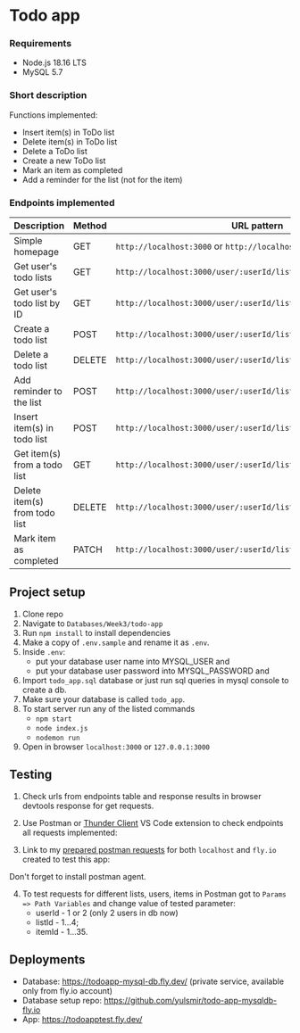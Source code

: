 # Todo app
### Requirements
- Node.js 18.16 LTS
- MySQL 5.7
### Short description
Functions implemented:
- Insert item(s) in ToDo list
- Delete item(s) in ToDo list
- Delete a ToDo list
- Create a new ToDo list
- Mark an item as completed
- Add a reminder for the list (not for the item)

### Endpoints implemented
| Description                                 | Method | URL  pattern                                             | Local test | Deployed test|                                     
|-----------------------------------------|--------|---------------------------------------------------|-------------------------------------------|---------------------------------------------------|
| Simple homepage                         | GET    | `http://localhost:3000` or `http://localhost:3000/` | http://localhost:3000/ or http://localhost:3000/ | https://todoapptest.fly.dev or https://todoapptest.fly.dev/
| Get user's todo lists                   | GET    | `http://localhost:3000/user/:userId/lists`             | http://localhost:3000/user/1/lists | https://todoapptest.fly.dev/user/1/lists |
| Get user's todo list by ID              | GET    | `http://localhost:3000/user/:userId/lists/:listId`     | http://localhost:3000/user/1/lists/1| https://todoapptest.fly.dev/user/1/lists/1 |
| Create a todo list                      | POST   | `http://localhost:3000/user/:userId/lists`             | http://localhost:3000/user/1/lists | https://todoapptest.fly.dev/user/1/lists |               
| Delete a todo list                      | DELETE | `http://localhost:3000/user/:userId/lists/:listId`     | http://localhost:3000/user/1/lists/1  | https://todoapptest.fly.dev/user/1/lists/2 |
| Add reminder to the list                | POST   | `http://localhost:3000/user/:userId/lists/:listId/reminders` | http://localhost:3000/user/1/lists/1/reminders  | https://todoapptest.fly.dev/user/1/lists/3/reminders |
| Insert item(s) in todo list             | POST  | `http://localhost:3000/user/:userId/lists/:listId/items` | http://localhost:3000/user/1/lists/1/items | https://todoapptest.fly.dev/user/1/lists/4/items
| Get item(s) from a todo list            | GET  | `http://localhost:3000/user/:userId/lists/:listId/items` | http://localhost:3000/user/1/lists/1/items | https://todoapptest.fly.dev/user/1/lists/4/items
| Delete item(s) from todo list           | DELETE  | `http://localhost:3000/user/:userId/lists/:listId/items/:itemId` | http://localhost:3000/user/1/lists/1/items/1 | https://todoapptest.fly.dev/user/1/lists/1/items/18/ 
| Mark item as completed                  | PATCH  | `http://localhost:3000/user/:userId/lists/:listId/items/:itemId` | http://localhost:3000/user/1/lists/1/items/1 | https://todoapptest.fly.dev/user/1/lists/items/2|

## Project setup
1. Clone repo
2. Navigate to ```Databases/Week3/todo-app```
3. Run ```npm install``` to install dependencies
4. Make a copy of ```.env.sample``` and rename it as ```.env```.
5. Inside ```.env```:
    - put your database user name into MYSQL_USER and
    - put your database user password into MYSQL_PASSWORD and
6. Import ```todo_app.sql``` database or just run sql queries in mysql console to create a db. 
7. Make sure your database is called ```todo_app```.
8. To start server run any of the listed commands
    - ```npm start```
    - ```node index.js```
    - ```nodemon run```
9. Open in browser ```localhost:3000``` or ```127.0.0.1:3000```

## Testing
1. Check urls from endpoints table and response results in browser devtools response for get requests.
2. Use Postman or [Thunder Client](https://marketplace.visualstudio.com/items?itemName=rangav.vscode-thunder-client) VS Code extension to check endpoints all requests implemented: 
  
 
3. Link to my [prepared postman requests](https://www.postman.com/yulsmir/workspace/my-public-env/collection/10283822-bf799acc-b067-4b49-9932-12b716e53f09?action=share&creator=10283822) for both ```localhost``` and ```fly.io``` created to test this app:
  
  Don't forget to install postman agent.
 
4. To test requests for different lists, users, items in Postman got to  ```Params => Path Variables``` and change value of tested parameter: 
    - userId - 1 or 2 (only 2 users in db now)
    - listId - 1...4;
    - itemId - 1...35.

## Deployments
- Database: https://todoapp-mysql-db.fly.dev/ (private service, available only from fly.io account)
- Database setup repo: https://github.com/yulsmir/todo-app-mysqldb-fly.io
- App: https://todoapptest.fly.dev/
